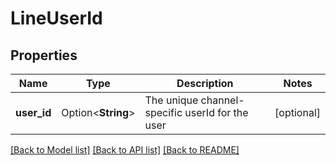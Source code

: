 # LineUserId

## Properties

Name | Type | Description | Notes
------------ | ------------- | ------------- | -------------
**user_id** | Option<**String**> | The unique channel-specific userId for the user | [optional]

[[Back to Model list]](../README.md#documentation-for-models) [[Back to API list]](../README.md#documentation-for-api-endpoints) [[Back to README]](../README.md)


